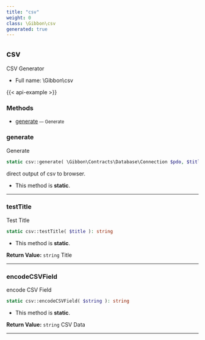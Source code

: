 ```yaml
---
title: "csv"
weight: 0
class: \Gibbon\csv
generated: true
---
```


## csv

CSV Generator



* Full name: \Gibbon\csv

{{< api-example >}} 



### Methods

- [generate](#generate)<small> — Generate</small>




### generate

Generate

```php
static csv::generate( \Gibbon\Contracts\Database\Connection $pdo, $title, $header = NULL ): void
```

direct output of csv to browser.

* This method is **static**.





---

### testTitle

Test Title

```php
static csv::testTitle( $title ): string
```



* This method is **static**.


**Return Value:**
`string`  Title



---

### encodeCSVField

encode CSV Field

```php
static csv::encodeCSVField( $string ): string
```



* This method is **static**.


**Return Value:**
`string`  CSV Data



---

